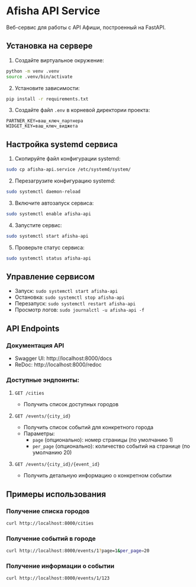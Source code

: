 # Afisha API Service

Веб-сервис для работы с API Афиши, построенный на FastAPI.

## Установка на сервере

1. Создайте виртуальное окружение:
```bash
python -m venv .venv
source .venv/bin/activate
```

2. Установите зависимости:
```bash
pip install -r requirements.txt
```

3. Создайте файл `.env` в корневой директории проекта:
```
PARTNER_KEY=ваш_ключ_партнера
WIDGET_KEY=ваш_ключ_виджета
```

## Настройка systemd сервиса

1. Скопируйте файл конфигурации systemd:
```bash
sudo cp afisha-api.service /etc/systemd/system/
```

2. Перезагрузите конфигурацию systemd:
```bash
sudo systemctl daemon-reload
```

3. Включите автозапуск сервиса:
```bash
sudo systemctl enable afisha-api
```

4. Запустите сервис:
```bash
sudo systemctl start afisha-api
```

5. Проверьте статус сервиса:
```bash
sudo systemctl status afisha-api
```

## Управление сервисом

- Запуск: `sudo systemctl start afisha-api`
- Остановка: `sudo systemctl stop afisha-api`
- Перезапуск: `sudo systemctl restart afisha-api`
- Просмотр логов: `sudo journalctl -u afisha-api -f`

## API Endpoints

### Документация API
- Swagger UI: http://localhost:8000/docs
- ReDoc: http://localhost:8000/redoc

### Доступные эндпоинты:

1. `GET /cities`
   - Получить список доступных городов

2. `GET /events/{city_id}`
   - Получить список событий для конкретного города
   - Параметры:
     - `page` (опционально): номер страницы (по умолчанию 1)
     - `per_page` (опционально): количество событий на странице (по умолчанию 20)

3. `GET /events/{city_id}/{event_id}`
   - Получить детальную информацию о конкретном событии

## Примеры использования

### Получение списка городов
```bash
curl http://localhost:8000/cities
```

### Получение событий в городе
```bash
curl http://localhost:8000/events/1?page=1&per_page=20
```

### Получение информации о событии
```bash
curl http://localhost:8000/events/1/123
``` 
